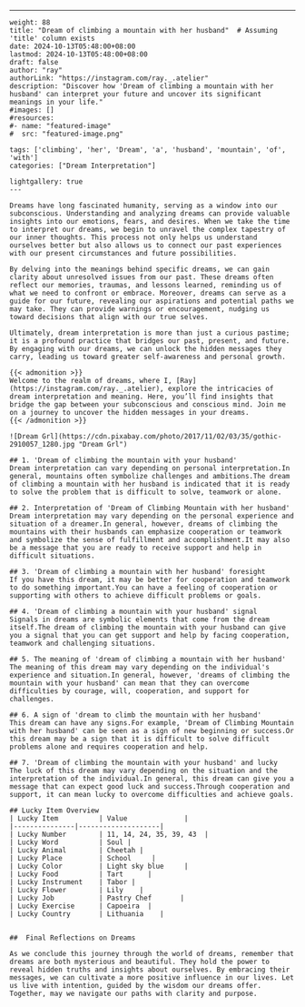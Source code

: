 ---
    weight: 88
    title: "Dream of climbing a mountain with her husband"  # Assuming 'title' column exists
    date: 2024-10-13T05:48:00+08:00
    lastmod: 2024-10-13T05:48:00+08:00
    draft: false
    author: "ray"
    authorLink: "https://instagram.com/ray._.atelier"
    description: "Discover how 'Dream of climbing a mountain with her husband' can interpret your future and uncover its significant meanings in your life."
    #images: []
    #resources:
    #- name: "featured-image"
    #  src: "featured-image.png"
    
    tags: ['climbing', 'her', 'Dream', 'a', 'husband', 'mountain', 'of', 'with']
    categories: ["Dream Interpretation"]
    
    lightgallery: true
    ---
    
    Dreams have long fascinated humanity, serving as a window into our subconscious. Understanding and analyzing dreams can provide valuable insights into our emotions, fears, and desires. When we take the time to interpret our dreams, we begin to unravel the complex tapestry of our inner thoughts. This process not only helps us understand ourselves better but also allows us to connect our past experiences with our present circumstances and future possibilities.
    
    By delving into the meanings behind specific dreams, we can gain clarity about unresolved issues from our past. These dreams often reflect our memories, traumas, and lessons learned, reminding us of what we need to confront or embrace. Moreover, dreams can serve as a guide for our future, revealing our aspirations and potential paths we may take. They can provide warnings or encouragement, nudging us toward decisions that align with our true selves.
    
    Ultimately, dream interpretation is more than just a curious pastime; it is a profound practice that bridges our past, present, and future. By engaging with our dreams, we can unlock the hidden messages they carry, leading us toward greater self-awareness and personal growth.
    
    {{< admonition >}}
    Welcome to the realm of dreams, where I, [Ray](https://instagram.com/ray._.atelier), explore the intricacies of dream interpretation and meaning. Here, you’ll find insights that bridge the gap between your subconscious and conscious mind. Join me on a journey to uncover the hidden messages in your dreams.
    {{< /admonition >}}
    
    ![Dream Grl](https://cdn.pixabay.com/photo/2017/11/02/03/35/gothic-2910057_1280.jpg "Dream Grl")
    
    ## 1. 'Dream of climbing the mountain with your husband'
    Dream interpretation can vary depending on personal interpretation.In general, mountains often symbolize challenges and ambitions.The dream of climbing a mountain with her husband is indicated that it is ready to solve the problem that is difficult to solve, teamwork or alone.
    
    ## 2. Interpretation of 'Dream of Climbing Mountain with her husband'
    Dream interpretation may vary depending on the personal experience and situation of a dreamer.In general, however, dreams of climbing the mountains with their husbands can emphasize cooperation or teamwork and symbolize the sense of fulfillment and accomplishment.It may also be a message that you are ready to receive support and help in difficult situations.
    
    ## 3. 'Dream of climbing a mountain with her husband' foresight
    If you have this dream, it may be better for cooperation and teamwork to do something important.You can have a feeling of cooperation or supporting with others to achieve difficult problems or goals.
    
    ## 4. 'Dream of climbing a mountain with your husband' signal
    Signals in dreams are symbolic elements that come from the dream itself.The dream of climbing the mountain with your husband can give you a signal that you can get support and help by facing cooperation, teamwork and challenging situations.
    
    ## 5. The meaning of 'dream of climbing a mountain with her husband'
    The meaning of this dream may vary depending on the individual's experience and situation.In general, however, 'dreams of climbing the mountain with your husband' can mean that they can overcome difficulties by courage, will, cooperation, and support for challenges.
    
    ## 6. A sign of 'dream to climb the mountain with her husband'
    This dream can have any signs.For example, 'Dream of Climbing Mountain with her husband' can be seen as a sign of new beginning or success.Or this dream may be a sign that it is difficult to solve difficult problems alone and requires cooperation and help.
    
    ## 7. 'Dream of climbing the mountain with your husband' and lucky
    The luck of this dream may vary depending on the situation and the interpretation of the individual.In general, this dream can give you a message that can expect good luck and success.Through cooperation and support, it can mean lucky to overcome difficulties and achieve goals.
    
    ## Lucky Item Overview
    | Lucky Item          | Value              |
    |---------------|--------------------|
    | Lucky Number        | 11, 14, 24, 35, 39, 43  |
    | Lucky Word          | Soul |
    | Lucky Animal        | Cheetah |
    | Lucky Place         | School     |
    | Lucky Color         | Light sky blue     |
    | Lucky Food          | Tart      |
    | Lucky Instrument    | Tabor |
    | Lucky Flower        | Lily    |
    | Lucky Job           | Pastry Chef       |
    | Lucky Exercise      | Capoeira  |
    | Lucky Country       | Lithuania    |
    
    
    ##  Final Reflections on Dreams
    
    As we conclude this journey through the world of dreams, remember that dreams are both mysterious and beautiful. They hold the power to reveal hidden truths and insights about ourselves. By embracing their messages, we can cultivate a more positive influence in our lives. Let us live with intention, guided by the wisdom our dreams offer. Together, may we navigate our paths with clarity and purpose.
    
